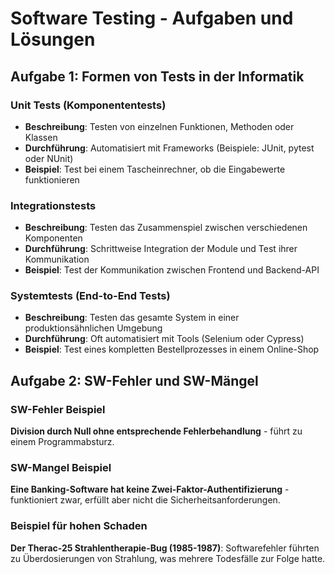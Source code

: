 # Software Testing - Aufgaben und Lösungen

## Aufgabe 1: Formen von Tests in der Informatik

### Unit Tests (Komponententests)
- **Beschreibung**: Testen von einzelnen Funktionen, Methoden oder Klassen
- **Durchführung**: Automatisiert mit Frameworks (Beispiele: JUnit, pytest oder NUnit)
- **Beispiel**: Test bei einem Tascheinrechner, ob die Eingabewerte funktionieren

### Integrationstests
- **Beschreibung**: Testen das Zusammenspiel zwischen verschiedenen Komponenten
- **Durchführung**: Schrittweise Integration der Module und Test ihrer Kommunikation
- **Beispiel**: Test der Kommunikation zwischen Frontend und Backend-API

### Systemtests (End-to-End Tests)
- **Beschreibung**: Testen das gesamte System in einer produktionsähnlichen Umgebung
- **Durchführung**: Oft automatisiert mit Tools (Selenium oder Cypress)
- **Beispiel**: Test eines kompletten Bestellprozesses in einem Online-Shop

## Aufgabe 2: SW-Fehler und SW-Mängel

### SW-Fehler Beispiel
**Division durch Null ohne entsprechende Fehlerbehandlung** - führt zu einem Programmabsturz.

### SW-Mangel Beispiel
**Eine Banking-Software hat keine Zwei-Faktor-Authentifizierung** - funktioniert zwar, erfüllt aber nicht die Sicherheitsanforderungen.

### Beispiel für hohen Schaden
**Der Therac-25 Strahlentherapie-Bug (1985-1987)**: Softwarefehler führten zu Überdosierungen von Strahlung, was mehrere Todesfälle zur Folge hatte.